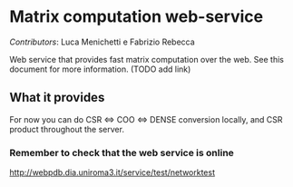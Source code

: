 # Matrix computation web-service

*Contributors*: Luca Menichetti e Fabrizio Rebecca

Web service that provides fast matrix computation over the web. See this document for more information. (TODO add link)

## What it provides

For now you can do CSR <=> COO <=> DENSE conversion locally, and CSR product throughout the server.

### Remember to check that the web service is online

http://webpdb.dia.uniroma3.it/service/test/networktest

